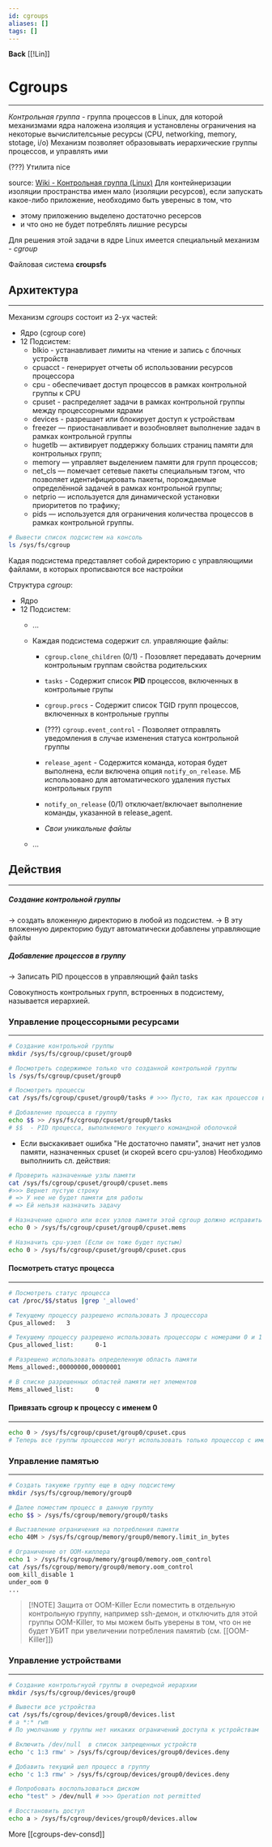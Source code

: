 ```yaml
---
id: cgroups
aliases: []
tags: []
---
```

**Back**
    [[!Lin]]

# Cgroups
---
*Контрольная группа* - группа процессов в Linux, для которой механизмами ядра наложена изоляция и установлены ограничения на некоторые вычислителсьные ресурсы (CPU, networking, memory, stotage, i/o)
Механизм позволяет образовывать иерархические группы процессов, и управлять ими

(???) Утилита nice

source: [Wiki - Контрольная группа (Linux)](https://ru.wikipedia.org/wiki/%D0%9A%D0%BE%D0%BD%D1%82%D1%80%D0%BE%D0%BB%D1%8C%D0%BD%D0%B0%D1%8F_%D0%B3%D1%80%D1%83%D0%BF%D0%BF%D0%B0_(Linux))
Для контейнеризации изоляции пространства имен мало (изоляции ресурсов), если запускать какое-либо приложение, необходимо быть увереныс в том, что
- этому приложению выделено достаточно ресерсов
- и что оно не будет потреблять лишние ресурсы

Для решения этой задачи в ядре Linux имеется специальный механизм - *cgroup*

Файловая система **croupsfs**

## Архитектура
---
Механизм *cgroups* состоит из 2-ух частей:
- Ядро (cgroup core)
- 12 Подсистем:
  - blkio - устанавливает лимиты на чтение и запись с блочных устройств
  - cpuacct - генерирует отчеты об использовании ресурсов процессора
  - cpu - обеспечивает доступ процессов в рамках контрольной группы к CPU
  - cpuset - распределяет задачи в рамках контрольной группы между процессорными ядрами
  - devices - разрешает или блокирует доступ к устройствам
  - freezer — приостанавливает и возобновляет выполнение задач в рамках контрольной группы
  - hugetlb — активирует поддержку больших страниц памяти для контрольных групп;
  - memory — управляет выделением памяти для групп процессов;
  - net_cls — помечает сетевые пакеты специальным тэгом, что позволяет идентифицировать пакеты, порождаемые определённой задачей в рамках контрольной группы;
  - netprio — используется для динамической установки приоритетов по трафику;
  - pids — используется для ограничения количества процессов в рамках контрольной группы.

```bash
# Вывести список подсистем на консоль
ls /sys/fs/cgroup
```

Кадая подсистема представляет собой директорию с управляющими файлами, в которых прописваются все настройки

Структура *cgroup*:
- Ядро
- 12 Подсистем:
  - ...

  - Каждая подсистема содержит сл. управляющие файлы:

    - `cgroup.clone_children` (0/1) - Позовляет передавать дочерним контрольным группам свойства родительских

    - `tasks` - Содержит список **PID** процессов, включенных в контрольные групы

    - `cgroup.procs` - Содержит список TGID групп процессов, включенных в контрольные группы

    - (???) `cgroup.event_control` - Позволяет отправлять уведомления в случае изменения статуса контрольной группы

    - `release_agent` - Содержится команда, которая будет выполнена, если включена опция `notify_on_release`. МБ использовано для автоматического удаления пустых контрольных групп

    - `notify_on_release` (0/1) отключает/включает выполнение команды, указанной в release_agent.

    - *Свои уникальные файлы*

  - ...

## Действия
---
##### Создание контрольной группы
-> создать вложенную директорию в любой из подсистем.
-> В эту вложенную директорию будут автоматически добавлены управляющие файлы

##### Добавление процессов в группу
-> Записать PID процессов в управляющий файл tasks

Совокупность контрольных групп, встроенных в подсистему, называется иерархией.

### Управление процессорными ресурсами
---
```bash
# Создание контрольной группы
mkdir /sys/fs/cgroup/cpuset/group0

# Посмотреть содержимое только что созданной контрольной группы
ls /sys/fs/cgroup/cpuset/group0

# Посмотреть процессы
cat /sys/fs/cgroup/cpuset/group0/tasks # >>> Пусто, так как процессов все еще нет

# Добавление процесса в группу
echo $$ >> /sys/fs/cgroup/cpuset/group0/tasks
# $$  - PID процесса, выполняемого текущего командной оболочкой
```
- Если выскакивает ошибка "Не достаточно памяти", значит нет узлов памяти,  назначенных cpuset (и скорей всего cpu-узлов)
Необходимо выполниить сл. действия:

```bash
# Проверить назначенные узлы памяти
cat /sys/fs/cgroup/cpuset/group0/cpuset.mems
#>>> Вернет пустую строку
# => У нее не будет памяти для работы
# => Ей нельзя назначить задачу

# Назначение одного или всех узлов памяти этой cgroup должно исправить это
echo 0 > /sys/fs/cgroup/cpuset/group0/cpuset.mems

# Назначить cpu-узел (Если он тоже будет пустым)
echo 0 > /sys/fs/cgroup/cpuset/group0/cpuset.cpus
```


#### Посмотреть статус процесса
---
```bash
# Посмотреть статус процесса
cat /proc/$$/status |grep '_allowed'

# Текущему процессу разрешено использовать 3 процессора
Cpus_allowed:   3

# Текушему процессу разрешено использовать процессоры с номерами 0 и 1
Cpus_allowed_list:      0-1

# Разрешено использовать определенную область памяти
Mems_allowed:,00000000,00000001

# В списке разрешенных областей памяти нет элементов
Mems_allowed_list:      0
```

#### Привязать cgroup к процессу с именем 0
---
```bash
echo 0 > /sys/fs/cgroup/cpuset/group0/cpuset.cpus
# Теперь все группы процессов могут использовать только процессор с именем 0
``````

### Управление памятью
---
```bash
# Создать такуюже группу еще в одну подсистему
mkdir /sys/fs/cgroup/memory/group0

# Далее поместим процесс в данную группу
echo $$ > /sys/fs/cgroup/memory/group0/tasks

# Выставление ограничения на потребления памяти
echo 40M > /sys/fs/cgroup/memory/group0/memory.limit_in_bytes

# Ограничение от OOM-киллера
echo 1 > /sys/fs/cgroup/memory/group0/memory.oom_control
cat /sys/fs/cgroup/memory/group0/memory.oom_control
oom_kill_disable 1
under_oom 0
...
```
> [!NOTE] Защита от OOM-Killer
> Если поместить в отдельную контрольную группу, например ssh-демон, и отключить для этой группы OOM-Killer, то мы можем быть уверены в том, что он не будет УБИТ при увеличении потребления памятиb (см. [[OOM-Killer]])

### Управление устройствами
---
```bash
# Создание контрольгнуой группы в очередной иерархии
mkdir /sys/fs/cgroup/devices/group0

# Вывести все устройства
cat /sys/fs/cgroup/devices/group0/devices.list
# a *:* rwm
# По умолчанию у группы нет никаких ограничений доступа к устройствам

# Включить /dev/null  в список запрещенных устройств
echo 'c 1:3 rmw' > /sys/fs/cgroup/devices/group0/devices.deny

# Добавить текущий шел процесс в группу
echo 'c 1:3 rmw' > /sys/fs/cgroup/devices/group0/devices.deny

# Попробовать воспользоваться диском
echo "test" > /dev/null # >>> Operation not permitted

# Восстановить доступ
echo a > /sys/fs/cgroup/devices/group0/devices.allow
```
More [[cgroups-dev-consd]]
